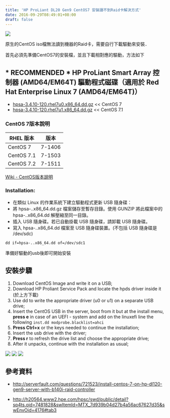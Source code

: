 ```yaml
---
title: 'HP ProLiant DL20 Gen9 CentOS7 安裝讀不到Raid卡解決方式'
date: 2016-09-29T08:49:01+08:00
draft: false
---
```

<img desc="" src="https://fblog.ooopiz.com/images/201609/A04-01.jpg">


原生的CentOS iso檔無法讀到機器的Raid卡，需要自行下載驅動來安裝．
  
首先必須先準備CentOS7的安裝檔，並且下載相對應的驅動，方法如下

## * RECOMMENDED * HP ProLiant Smart Array 控制器 (AMD64/EM64T) 驅動程式磁碟（適用於 Red Hat Enterprise Linux 7 (AMD64/EM64T)）

- [hpsa-3.4.10-120.rhel7u0.x86_64.dd.gz](https://drive.google.com/file/d/0Bxjw3Y-ONcPtUkRBaVdBYUdZenM/view?usp=sharing) << CentOS 7
- [hpsa-3.4.10-120.rhel7u1.x86_64.dd.gz](https://drive.google.com/file/d/0Bxjw3Y-ONcPtajJ0SU03ckh5emM/view?usp=sharing) << CentOS 7.1


### CentOS 7版本說明
| RHEL 版本|  版本 |
|---|---|
|CentOS 7     |  7-1406  |
|CentOS 7.1  |  7-1503  |
|CentOS 7.2  |  7-1511  |
  
[Wiki - CentOS版本說明](https://zh.wikipedia.org/wiki/CentOS)

### Installation:

- 在類似 Linux 的作業系統下建立驅動程式更新 USB 隨身碟：
- 將 hpsa-..x86_64.dd.gz 檔案儲存至暫存目錄。使用 GUNZIP 將此檔案中的 hpsa-..x86_64.dd 解壓縮至同一目錄。
- 插入 USB 隨身碟。若已自動掛載 USB 隨身碟，請卸載 USB 隨身碟。
- 寫入 hpsa-..x86_64.dd 檔案至 USB 隨身碟裝置。(不包括 USB 隨身碟是 /dev/sdc)
  
`dd if=hpsa-..x86_64.dd of=/dev/sdc1`
  
準備好驅動的usb後即可開始安裝

## 安裝步驟

1. Download CentOS Image and write it on a USB;
2. Download HP Proliant Service Pack and locate the hpds driver inside it (於上方下載)
3. Use dd to write the appropriate driver (u0 or u1) on a separate USB drive;
4. Insert the CentOS USB in the server, boot from it but at the install menu, **press e** in case of an UEFI - system and add on the linuxefi line the following `inst.dd modprobe.blacklist=ahci`
5. **Press Ctrl+x** or the keys needed to continue the installation;
6. Insert the usb drive with the driver;
7. **Press r** to refresh the drive list and choose the appropriate drive;
8. After it unpacks, continue with the installation as usual;

<img desc="" src="//fblog.ooopiz.com/images/201609/A04-02.jpg">
  
<img desc="" src="//fblog.ooopiz.com/images/201609/A04-03.jpg">
  
<img desc="" src="//fblog.ooopiz.com/images/201609/A04-04.jpg">

## 參考資料

- http://serverfault.com/questions/721523/install-centos-7-on-hp-dl120-gen9-server-with-b140i-raid-controller

- http://h20564.www2.hpe.com/hpsc/swd/public/detail?sp4ts.oid=7481828&swItemId=MTX_7d939b04d27b4a56ac67627d35&swEnvOid=4176#tab3
